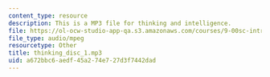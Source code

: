 ```yaml
---
content_type: resource
description: This is a MP3 file for thinking and intelligence.
file: https://ol-ocw-studio-app-qa.s3.amazonaws.com/courses/9-00sc-introduction-to-psychology-fall-2011/a672bbc6aedf45a274e727d3f7442dad_thinking_disc_1.mp3
file_type: audio/mpeg
resourcetype: Other
title: thinking_disc_1.mp3
uid: a672bbc6-aedf-45a2-74e7-27d3f7442dad
---
```

